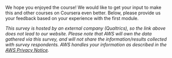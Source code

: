 We hope you enjoyed the course! We would like to get your input to make this and other courses on Coursera even better. Below, please provide us your feedback based on your experience with the first module.

_This survey is hosted by an external company (Qualtrics), so the link above does not lead to our website. Please note that AWS will own the data gathered via this survey, and will not share the information/results collected with survey respondents. AWS handles your information as described in the_ [_AWS Privacy Notice_](https://aws.amazon.com/privacy/)_._